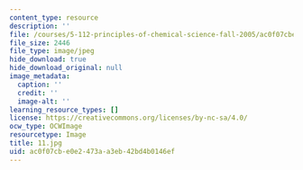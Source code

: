 ```yaml
---
content_type: resource
description: ''
file: /courses/5-112-principles-of-chemical-science-fall-2005/ac0f07cbe0e2473aa3eb42bd4b0146ef_11.jpg
file_size: 2446
file_type: image/jpeg
hide_download: true
hide_download_original: null
image_metadata:
  caption: ''
  credit: ''
  image-alt: ''
learning_resource_types: []
license: https://creativecommons.org/licenses/by-nc-sa/4.0/
ocw_type: OCWImage
resourcetype: Image
title: 11.jpg
uid: ac0f07cb-e0e2-473a-a3eb-42bd4b0146ef
---
```

